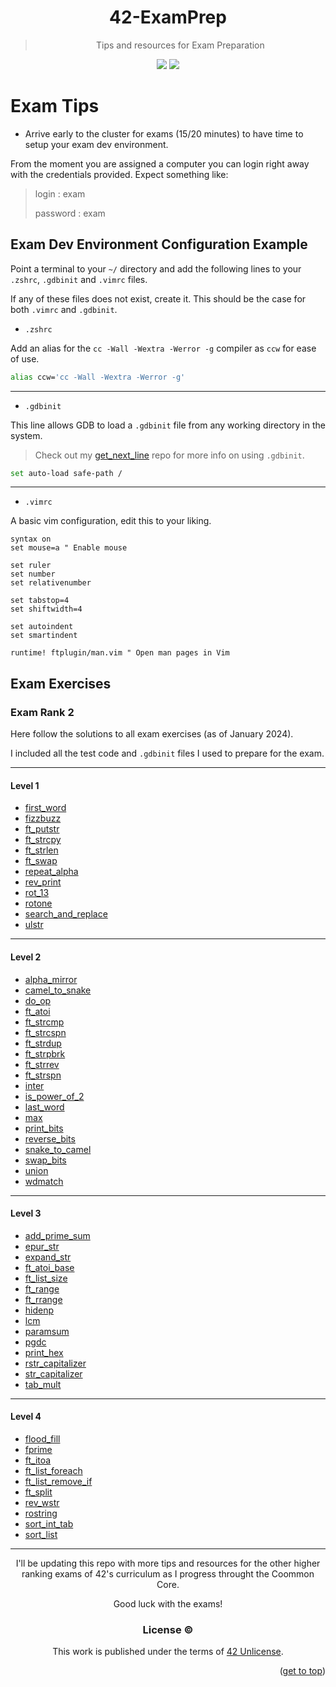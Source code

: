 <a name="readme-top"></a>
<div align="center">

# 42-ExamPrep

> Tips and resources for Exam Preparation

<p>
    <img src="https://img.shields.io/github/languages/top/PedroZappa/42ExamPrep?style=for-the-badge" />
    <img src="https://img.shields.io/github/last-commit/PedroZappa/42ExamPrep?style=for-the-badge" />
</p>

</div>

# Exam Tips 

- Arrive early to the cluster for exams (15/20 minutes) to have time to setup your exam dev environment.

From the moment you are assigned a computer you can login right away with the credentials provided. Expect something like:

> login : exam
>
> password : exam


## Exam Dev Environment Configuration Example

Point a terminal to your `~/` directory and add the following lines to your `.zshrc`, `.gdbinit` and `.vimrc` files.

If any of these files does not exist, create it. This should be the case for both `.vimrc` and `.gdbinit`.

- `.zshrc`

Add an alias for the `cc -Wall -Wextra -Werror -g` compiler as `ccw` for ease of use.
```bash
alias ccw='cc -Wall -Wextra -Werror -g'
```
___

- `.gdbinit`

This line allows GDB to load a `.gdbinit` file from any working directory in the system.
 
> Check out my [get_next_line](https://github.com/PedroZappa/get_next_line) repo for more info on using `.gdbinit`.
```bash
set auto-load safe-path /
```
___

- `.vimrc`

A basic vim configuration, edit this to your liking.
```vim
syntax on
set mouse=a " Enable mouse

set ruler
set number
set relativenumber

set tabstop=4
set shiftwidth=4

set autoindent
set smartindent

runtime! ftplugin/man.vim " Open man pages in Vim
```

## Exam Exercises

### Exam Rank 2

Here follow the solutions to all exam exercises (as of January 2024). 

I included all the test code and `.gdbinit` files I used to prepare for the exam. 

___

#### Level 1

- [first_word](https://github.com/PedroZappa/42ExamPrep/tree/main/Rank_2/Level_1/first_word)
- [fizzbuzz](https://github.com/PedroZappa/42ExamPrep/tree/main/Rank_2/Level_1/fizzbuzz)
- [ft_putstr](https://github.com/PedroZappa/42ExamPrep/tree/main/Rank_2/Level_1/ft_putstr)
- [ft_strcpy](https://github.com/PedroZappa/42ExamPrep/tree/main/Rank_2/Level_1/ft_strcpy)
- [ft_strlen](https://github.com/PedroZappa/42ExamPrep/tree/main/Rank_2/Level_1/ft_strlen)
- [ft_swap](https://github.com/PedroZappa/42ExamPrep/tree/main/Rank_2/Level_1/ft_swap)
- [repeat_alpha](https://github.com/PedroZappa/42ExamPrep/tree/main/Rank_2/Level_1/repeat_alpha)
- [rev_print](https://github.com/PedroZappa/42ExamPrep/tree/main/Rank_2/Level_1/rev_print)
- [rot_13](https://github.com/PedroZappa/42ExamPrep/tree/main/Rank_2/Level_1/rot_13)
- [rotone](https://github.com/PedroZappa/42ExamPrep/tree/main/Rank_2/Level_1/rotone)
- [search_and_replace](https://github.com/PedroZappa/42ExamPrep/tree/main/Rank_2/Level_1/search_and_replace)
- [ulstr](https://github.com/PedroZappa/42ExamPrep/tree/main/Rank_2/Level_1/ulstr)

___

#### Level 2

- [alpha_mirror](https://github.com/PedroZappa/42ExamPrep/tree/main/Rank_2/Level_2/alpha_mirror)
- [camel_to_snake](https://github.com/PedroZappa/42ExamPrep/tree/main/Rank_2/Level_2/camel_to_snake)
- [do_op](https://github.com/PedroZappa/42ExamPrep/tree/main/Rank_2/Level_2/do_op)
- [ft_atoi](https://github.com/PedroZappa/42ExamPrep/tree/main/Rank_2/Level_2/ft_atoi)
- [ft_strcmp](https://github.com/PedroZappa/42ExamPrep/tree/main/Rank_2/Level_2/ft_strcmp)
- [ft_strcspn](https://github.com/PedroZappa/42ExamPrep/tree/main/Rank_2/Level_2/ft_strcspn)
- [ft_strdup](https://github.com/PedroZappa/42ExamPrep/tree/main/Rank_2/Level_2/ft_strdup)
- [ft_strpbrk](https://github.com/PedroZappa/42ExamPrep/tree/main/Rank_2/Level_2/ft_strpbrk)
- [ft_strrev](https://github.com/PedroZappa/42ExamPrep/tree/main/Rank_2/Level_2/ft_strrev)
- [ft_strspn](https://github.com/PedroZappa/42ExamPrep/tree/main/Rank_2/Level_2/ft_strspn)
- [inter](https://github.com/PedroZappa/42ExamPrep/tree/main/Rank_2/Level_2/inter)
- [is_power_of_2](https://github.com/PedroZappa/42ExamPrep/tree/main/Rank_2/Level_2/is_power_of_2)
- [last_word](https://github.com/PedroZappa/42ExamPrep/tree/main/Rank_2/Level_2/last_word)
- [max](https://github.com/PedroZappa/42ExamPrep/tree/main/Rank_2/Level_2/max)
- [print_bits](https://github.com/PedroZappa/42ExamPrep/tree/main/Rank_2/Level_2/print_bits)
- [reverse_bits](https://github.com/PedroZappa/42ExamPrep/tree/main/Rank_2/Level_2/reverse_bits)
- [snake_to_camel](https://github.com/PedroZappa/42ExamPrep/tree/main/Rank_2/Level_2/snake_to_camel)
- [swap_bits](https://github.com/PedroZappa/42ExamPrep/tree/main/Rank_2/Level_2/swap_bits)
- [union](https://github.com/PedroZappa/42ExamPrep/tree/main/Rank_2/Level_2/union)
- [wdmatch](https://github.com/PedroZappa/42ExamPrep/tree/main/Rank_2/Rank_2/Level_2/wdmatch)

___

#### Level 3

- [add_prime_sum](https://github.com/PedroZappa/42ExamPrep/tree/main/Rank_2/Level_3/add_prime_sum)
- [epur_str](https://github.com/PedroZappa/42ExamPrep/tree/main/Rank_2/Level_3/epur_str)
- [expand_str](https://github.com/PedroZappa/42ExamPrep/tree/main/Rank_2/Level_3/expand_str)
- [ft_atoi_base](https://github.com/PedroZappa/42ExamPrep/tree/main/Rank_2/Level_3/ft_atoi_base)
- [ft_list_size](https://github.com/PedroZappa/42ExamPrep/tree/main/Rank_2/Level_3/ft_list_size)
- [ft_range](https://github.com/PedroZappa/42ExamPrep/tree/main/Rank_2/Level_3/ft_range)
- [ft_rrange](https://github.com/PedroZappa/42ExamPrep/tree/main/Rank_2/Level_3/ft_rrange)
- [hidenp](https://github.com/PedroZappa/42ExamPrep/tree/main/Rank_2/Level_3/hidenp)
- [lcm](https://github.com/PedroZappa/42ExamPrep/tree/main/Rank_2/Level_3/lcm)
- [paramsum](https://github.com/PedroZappa/42ExamPrep/tree/main/Rank_2/Level_3/paramsum)
- [pgdc](https://github.com/PedroZappa/42ExamPrep/tree/main/Rank_2/Level_3/pgdc)
- [print_hex](https://github.com/PedroZappa/42ExamPrep/tree/main/Rank_2/Level_3/print_hex)
- [rstr_capitalizer](https://github.com/PedroZappa/42ExamPrep/tree/main/Rank_2/Level_3/rstr_capitalizer)
- [str_capitalizer](https://github.com/PedroZappa/42ExamPrep/tree/main/Rank_2/Level_3/str_capitalizer)
- [tab_mult](https://github.com/PedroZappa/42ExamPrep/tree/main/Rank_2/Level_3/tab_mult)

___

#### Level 4

- [flood_fill](https://github.com/PedroZappa/42ExamPrep/tree/main/Rank_2/Level_4/flood_fill)
- [fprime](https://github.com/PedroZappa/42ExamPrep/tree/main/Rank_2/Level_4/fprime)
- [ft_itoa](https://github.com/PedroZappa/42ExamPrep/tree/main/Rank_2/Level_4/ft_itoa)
- [ft_list_foreach](https://github.com/PedroZappa/42ExamPrep/tree/main/Rank_2/Level_4/ft_list_foreach)
- [ft_list_remove_if](https://github.com/PedroZappa/42ExamPrep/tree/main/Rank_2/Level_4/ft_list_remove_if)
- [ft_split](https://github.com/PedroZappa/42ExamPrep/tree/main/Rank_2/Level_4/ft_split)
- [rev_wstr](https://github.com/PedroZappa/42ExamPrep/tree/main/Rank_2/Level_4/rev_wstr)
- [rostring](https://github.com/PedroZappa/42ExamPrep/tree/main/Rank_2/Level_4/rostring)
- [sort_int_tab](https://github.com/PedroZappa/42ExamPrep/tree/main/Rank_2/Level_4/sort_int_tab)
- [sort_list](https://github.com/PedroZappa/42ExamPrep/tree/main/Rank_2/Level_4/sort_list)

___

<div align="center">


I'll be updating this repo with more tips and resources for the other higher ranking exams of 42's curriculum as I progress throught the Coommon Core.

Good luck with the exams!


### License :copyright:

This work is published under the terms of <a href="https://github.com/PedroZappa/ft_printf/blob/master/LICENSE">42 Unlicense</a>.

</div>
<p align="right">(<a href="#readme-top">get to top</a>)</p>
